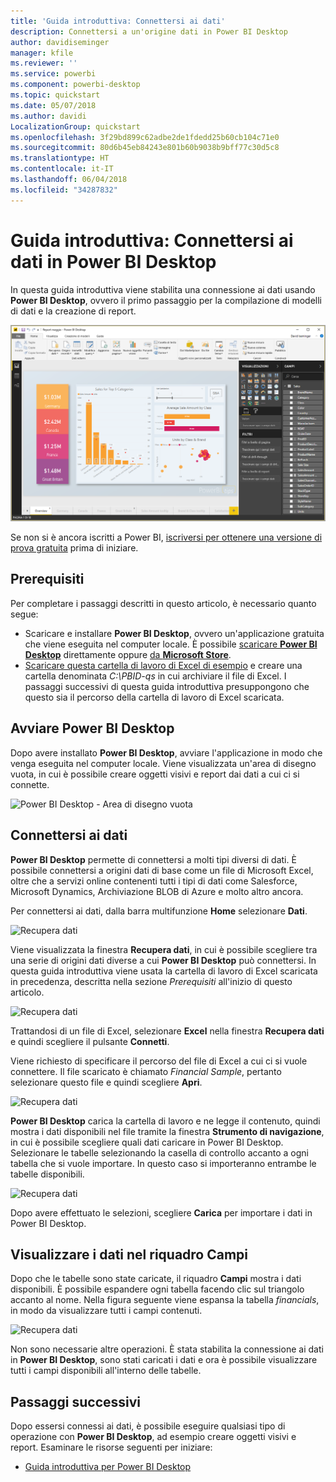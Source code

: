 ```yaml
---
title: 'Guida introduttiva: Connettersi ai dati'
description: Connettersi a un'origine dati in Power BI Desktop
author: davidiseminger
manager: kfile
ms.reviewer: ''
ms.service: powerbi
ms.component: powerbi-desktop
ms.topic: quickstart
ms.date: 05/07/2018
ms.author: davidi
LocalizationGroup: quickstart
ms.openlocfilehash: 3f29bd899c62adbe2de1fdedd25b60cb104c71e0
ms.sourcegitcommit: 80d6b45eb84243e801b60b9038b9bff77c30d5c8
ms.translationtype: HT
ms.contentlocale: it-IT
ms.lasthandoff: 06/04/2018
ms.locfileid: "34287832"
---
```

# <a name="quickstart-connect-to-data-in-power-bi-desktop"></a>Guida introduttiva: Connettersi ai dati in Power BI Desktop

In questa guida introduttiva viene stabilita una connessione ai dati usando **Power BI Desktop**, ovvero il primo passaggio per la compilazione di modelli di dati e la creazione di report.

![Power BI Desktop](media/desktop-what-is-desktop/what-is-desktop_01.png)

Se non si è ancora iscritti a Power BI, [iscriversi per ottenere una versione di prova gratuita](https://app.powerbi.com/signupredirect?pbi_source=web) prima di iniziare.

## <a name="prerequisites"></a>Prerequisiti

Per completare i passaggi descritti in questo articolo, è necessario quanto segue:
* Scaricare e installare **Power BI Desktop**, ovvero un'applicazione gratuita che viene eseguita nel computer locale. È possibile [scaricare **Power BI Desktop**](https://powerbi.microsoft.com/desktop) direttamente oppure [da **Microsoft Store**](http://aka.ms/pbidesktopstore).
* [Scaricare questa cartella di lavoro di Excel di esempio](http://go.microsoft.com/fwlink/?LinkID=521962) e creare una cartella denominata *C:\PBID-qs* in cui archiviare il file di Excel. I passaggi successivi di questa guida introduttiva presuppongono che questo sia il percorso della cartella di lavoro di Excel scaricata.

## <a name="launch-power-bi-desktop"></a>Avviare Power BI Desktop

Dopo avere installato **Power BI Desktop**, avviare l'applicazione in modo che venga eseguita nel computer locale. Viene visualizzata un'area di disegno vuota, in cui è possibile creare oggetti visivi e report dai dati a cui ci si connette. 

![Power BI Desktop - Area di disegno vuota](media/desktop-quickstart-connect-to-data/qs-connect-data_01.png)

## <a name="connect-to-data"></a>Connettersi ai dati

**Power BI Desktop** permette di connettersi a molti tipi diversi di dati. È possibile connettersi a origini dati di base come un file di Microsoft Excel, oltre che a servizi online contenenti tutti i tipi di dati come Salesforce, Microsoft Dynamics, Archiviazione BLOB di Azure e molto altro ancora. 

Per connettersi ai dati, dalla barra multifunzione **Home** selezionare **Dati**.

![Recupera dati](media/desktop-quickstart-connect-to-data/qs-connect-data_02.png)

Viene visualizzata la finestra **Recupera dati**, in cui è possibile scegliere tra una serie di origini dati diverse a cui **Power BI Desktop** può connettersi. In questa guida introduttiva viene usata la cartella di lavoro di Excel scaricata in precedenza, descritta nella sezione *Prerequisiti* all'inizio di questo articolo. 

![Recupera dati](media/desktop-quickstart-connect-to-data/qs-connect-data_03.png)

Trattandosi di un file di Excel, selezionare **Excel** nella finestra **Recupera dati** e quindi scegliere il pulsante **Connetti**.

Viene richiesto di specificare il percorso del file di Excel a cui ci si vuole connettere. Il file scaricato è chiamato *Financial Sample*, pertanto selezionare questo file e quindi scegliere **Apri**.

![Recupera dati](media/desktop-quickstart-connect-to-data/qs-connect-data_04.png)

**Power BI Desktop** carica la cartella di lavoro e ne legge il contenuto, quindi mostra i dati disponibili nel file tramite la finestra **Strumento di navigazione**, in cui è possibile scegliere quali dati caricare in Power BI Desktop. Selezionare le tabelle selezionando la casella di controllo accanto a ogni tabella che si vuole importare. In questo caso si importeranno entrambe le tabelle disponibili.

![Recupera dati](media/desktop-quickstart-connect-to-data/qs-connect-data_05.png)

Dopo avere effettuato le selezioni, scegliere **Carica** per importare i dati in Power BI Desktop.

## <a name="view-data-in-the-fields-pane"></a>Visualizzare i dati nel riquadro Campi

Dopo che le tabelle sono state caricate, il riquadro **Campi** mostra i dati disponibili. È possibile espandere ogni tabella facendo clic sul triangolo accanto al nome. Nella figura seguente viene espansa la tabella *financials*, in modo da visualizzare tutti i campi contenuti. 

![Recupera dati](media/desktop-quickstart-connect-to-data/qs-connect-data_06.png)

Non sono necessarie altre operazioni. È stata stabilita la connessione ai dati in **Power BI Desktop**, sono stati caricati i dati e ora è possibile visualizzare tutti i campi disponibili all'interno delle tabelle.


## <a name="next-steps"></a>Passaggi successivi
Dopo essersi connessi ai dati, è possibile eseguire qualsiasi tipo di operazione con **Power BI Desktop**, ad esempio creare oggetti visivi e report. Esaminare le risorse seguenti per iniziare:

* [Guida introduttiva per Power BI Desktop](desktop-getting-started.md)



